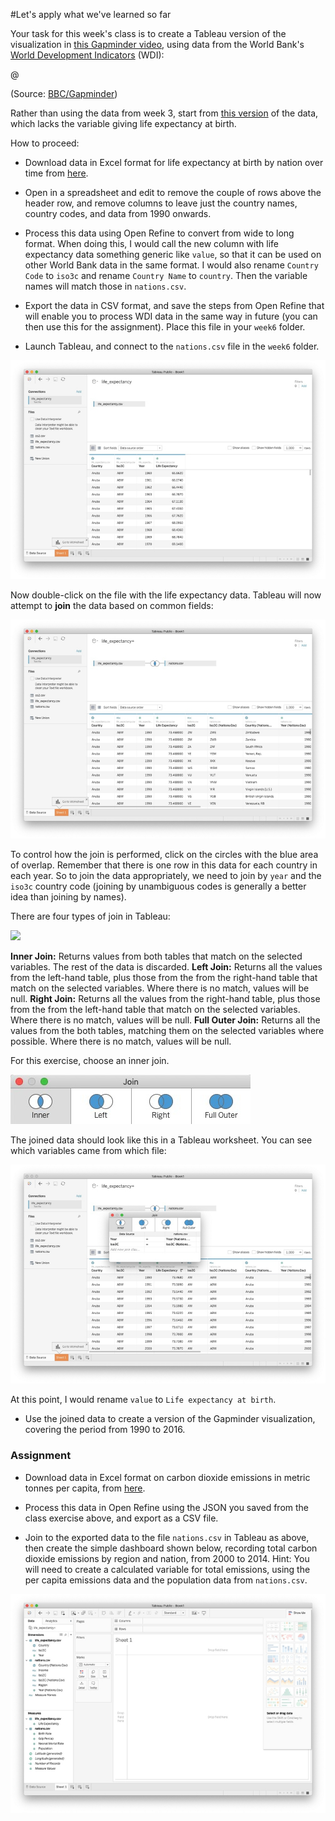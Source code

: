 #Let's apply what we've learned so far

Your task for this week's class is to create a Tableau version of the visualization in [this Gapminder video](https://www.gapminder.org/videos/200-years-that-changed-the-world-bbc/), using data from the World Bank's [World Development Indicators](https://data.worldbank.org/indicator/?tab=all) (WDI):

@[](https://www.youtube.com/watch?feature=player_embedded&v=jbkSRLYSojo)

(Source: [BBC/Gapminder](http://www.gapminder.org/videos/200-years-that-changed-the-world-bbc/))

Rather than using the data from week 3, start from [this version](data/week6.zip) of the data, which lacks the variable giving life expectancy at birth.

How to proceed:

- Download data in Excel format for life expectancy at birth by nation over time from [here](https://data.worldbank.org/indicator/SP.DYN.LE00.IN).

- Open in a spreadsheet and edit to remove the couple of rows above the header row, and remove columns to leave just the country names, country codes, and data from 1990 onwards.

- Process this data using Open Refine to convert from wide to long format. When doing this, I would call the new column with life expectancy data something generic like `value`, so that it can be used on other World Bank data in the same format. I would also rename `Country Code` to `iso3c` and rename `Country Name` to `country`.  Then the variable names will match those in `nations.csv`.

- Export the data in CSV format, and save the steps from Open Refine that will enable you to process WDI data in the same way in future (you can then use this for the assignment). Place this file in your `week6` folder.

- Launch Tableau, and connect to the `nations.csv` file in the `week6` folder.

 ![](./img/class6_1.jpg)

 Now double-click on the file with the life expectancy data. Tableau will now attempt to **join** the data based on common fields:
 
 ![](./img/class6_2.jpg)
 
 To control how the join is performed, click on the circles with the blue area of overlap. Remember that there is one row in this data for each country in each year. So to join the data appropriately, we need to join by `year` and the `iso3c` country code (joining by unambiguous codes is generally a better idea than joining by names). 

There are four types of join in Tableau:

 ![](./img/class6_2a.jpg)

**Inner Join:** Returns values from both tables that match on the selected variables. The rest of the data is discarded.
**Left Join:** Returns all the values from the left-hand table, plus those from the from the right-hand table that match on the selected variables. Where there is no match, values will be null.
**Right Join:** Returns all the values from the right-hand table, plus those from the from the left-hand table that match on the selected variables. Where there is no match, values will be null.
**Full Outer Join:** Returns all the values from the both tables, matching them on the selected variables where possible. Where there is no match, values will be null.

For this exercise, choose an inner join.

 ![](./img/class6_3.jpg)

The joined data should look like this in a Tableau worksheet. You can see which variables came from which file:

 ![](./img/class6_4.jpg)

 At this point, I would rename `value` to `Life expectancy at birth`.

- Use the joined data to create a version of the Gapminder visualization, covering the period from 1990 to 2016.

### Assignment

- Download data in Excel format on carbon dioxide emissions in metric tonnes per capita, from [here](https://data.worldbank.org/indicator/EN.ATM.CO2E.PC).

- Process this data in Open Refine using the JSON you saved from the class exercise above, and export as a CSV file.
-  Join to the exported data to the file `nations.csv` in Tableau as above, then create the simple dashboard shown below, recording total carbon dioxide emissions by region and nation, from 2000 to 2014. Hint: You will need to create a calculated variable for total emissions, using the per capita emissions data and the population data from `nations.csv`.

 ![](./img/class6_5.jpg)








